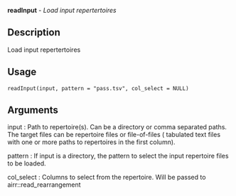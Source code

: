 **readInput** - *Load input repertertoires*

Description
--------------------

Load input repertertoires


Usage
--------------------
```
readInput(input, pattern = "pass.tsv", col_select = NULL)
```

Arguments
-------------------

input
:   Path to repertoire(s). Can be a directory or comma separated paths.
The target files can be repertoire files or file-of-files (
tabulated text files with one or more paths to repertoires in the first column).

pattern
:   If input is a directory, the pattern to select the input
repertoire files to be loaded.

col_select
:   Columns to select from the repertoire. Will be passed to airr::read_rearrangement











